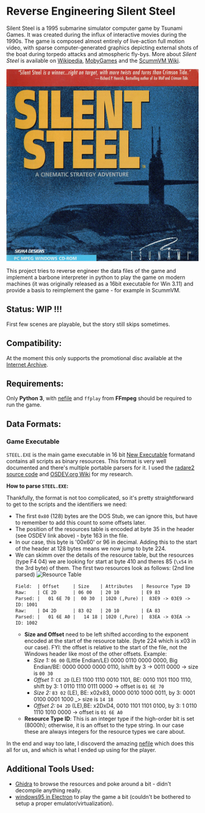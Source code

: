 # Reverse Engineering Silent Steel

Silent Steel is a 1995 submarine simulator computer game by Tsunami Games. It was created during the influx of interactive movies during the 1990s. The game is composed almost entirely of live-action full motion video, with sparse computer-generated graphics depicting external shots of the boat during torpedo attacks and atmospheric fly-bys. More about *Silent Steel* is available on [Wikipedia](https://en.wikipedia.org/wiki/Silent_Steel), [MobyGames](https://www.mobygames.com/game/7993/silent-steel/) and the [ScummVM Wiki](https://wiki.scummvm.org/index.php/Silent_Steel). 

![](cover.jpg)

This project tries to reverse engineer the data files of the game and implement a barbone interpreter in python to play the game on modern machines (it was originally released as a 16bit executable for Win 3.11) and provide a basis to reimplement the game - for example in ScummVM.

## Status: WIP !!!

First few scenes are playable, but the story still skips sometimes.

## Compatibility:

At the moment this only supports the promotional disc available at the [Internet Archive](https://archive.org/details/silentsteeldisconepromotional).

## Requirements: 

Only **Python 3**, with [nefile](https://github.com/npjg/nefile) and `ffplay` from **FFmpeg** should be required to run the game.

## Data Formats:

### Game Executable
```STEEL.EXE``` is the main game executable in 16 bit [New Executable](https://en.wikipedia.org/wiki/New_Executable) formatand contains all scripts as binary resources. This format is very well documented and there's multiple portable parsers for it. I used the [radare2 source code](https://github.com/radareorg/radare2/blob/master/libr/bin/format/ne) and [OSDEV.org Wiki](https://wiki.osdev.org/NE) for my research. 

**How to parse ```STEEL.EXE```:**

Thankfully, the format is not too complicated, so it's pretty straightforward to get to the scripts and the identifiers we need:
* The first  `0x80` (128) bytes are the DOS Stub, we can ignore this, but have to remember to add this count to some offsets later.
* The position of the resources table is encoded at byte 35 in the header (see OSDEV link above) - byte 163 in the file. 
* In our case, this byte is '00x60' or 96 in decimal. Adding this to the start of the header at 128 bytes means we now jump to byte 224.
* We can skimm over the details of the resource table, but the resources (type F4 04) we are looking for start at byte 410 and theres 85 (`\x54` in the 3rd byte) of them. The first two resources look as follows: (2nd line parsed)
    ![Resource Table](resource%20table%20(54x%2004f4%20entries).png)
    ```
    Field:  | Offset     | Size    | Attributes   | Resource Type ID
    Raw:    | CE 2D      | 06 00   | 20 10        | E9 83
    Parsed: |   01 6E 70 |  00 30  | 1020 (,Pure) |  83E9 -> 03E9 -> ID: 1001
    Raw:    | D4 2D      | 83 02   | 20 10        | EA 83
    Parsed: |   01 6E A0 |   14 18 | 1020 (,Pure) |  83EA -> 03EA -> ID: 1002        
    ```
   * **Size and Offset** need to be left shifted according to the exponent encoded at the start of the resource table. (byte 224 which is x03 in our case). FYI: the offset is relative to the start of the file, not the Windows header like most of the other offsets. Example:
       - *Size 1:* `06 00` (Little Endian/LE) 0000 0110 0000 0000, Big Endian/BE: 0000 0000  0000 0110, lshift by 3 -> 0011 0000  -> size is `00 30`
       - *Offset 1:* `CE 2D` (LE) 1100 1110 0010 1101, BE: 0010 1101 1100 1110, shift by 3: 1 0110 1110 0111 0000 -> offset is  `01 6E 70`
       - *Size 2:* `83 02` (LE), BE: x02x83, 0000 0010 1000 0011,  by 3: 0001 0100 0001 1000 _> size is `14 18`
       - *Offset 2:* `D4 2D` (LE),BE: x2DxD4, 0010 1101 1101 0100,  by 3: 1 0110 1110 1010 0000 -> offset is `01 6E A0`
    * **Resource Type ID**: This is an integer type if the high-order bit is set (8000h); otherwise, it is an offset to the type string. In our case these are always integers for the resource types we care about.

In the end and way too late, I discoverd the amazing [nefile](https://github.com/npjg/nefile) which does this all for us, and which is what I ended up using for the player.

## Additional Tools Used:
- [Ghidra](https://ghidra-sre.org/) to browse the resources and poke around a bit - didn't decompile anything really.
- [windows95 in Electron](https://github.com/felixrieseberg/windows95/) to play the game a bit (couldn't be bothered to setup a proper emulator/virtualization).